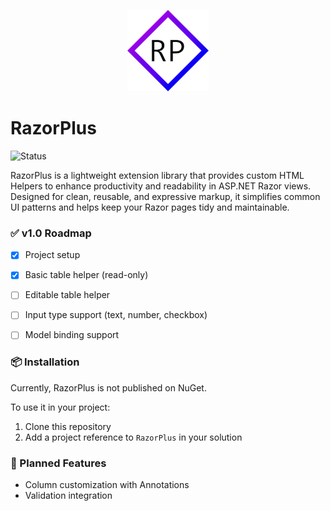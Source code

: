<p align="center">
  <img src="logo_130x130.png" alt="RazorPlus Logo" width="130"/>
</p>

# RazorPlus

![Status](https://img.shields.io/badge/status-initial-lightgrey)

RazorPlus is a lightweight extension library that provides custom HTML Helpers to enhance productivity and readability in ASP.NET Razor views. Designed for clean, reusable, and expressive markup, it simplifies common UI patterns and helps keep your Razor pages tidy and maintainable.

### ✅ v1.0 Roadmap

- [x] Project setup
- [x] Basic table helper (read-only)
- [ ] Editable table helper
- [ ] Input type support (text, number, checkbox)
- [ ] Model binding support


### 📦 Installation

Currently, RazorPlus is not published on NuGet.

To use it in your project:
1. Clone this repository
2. Add a project reference to `RazorPlus` in your solution

### 🔭 Planned Features

- Column customization with Annotations
- Validation integration